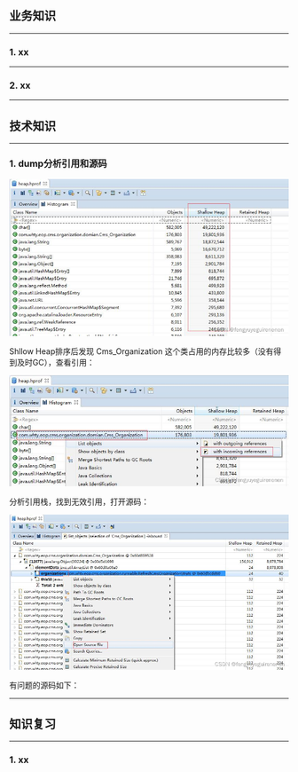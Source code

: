 ## 业务知识

---

### 1. xx

---

### 2. xx

---------------------------------

## 技术知识

---

### 1. dump分析引用和源码

![img.png](img.png)

Shllow Heap排序后发现 Cms_Organization 这个类占用的内存比较多（没有得到及时GC），查看引用：

![img_1.png](img_1.png)

分析引用栈，找到无效引用，打开源码：

![img_2.png](img_2.png)

有问题的源码如下：

---------------------------------

## 知识复习

---

### 1. xx
     